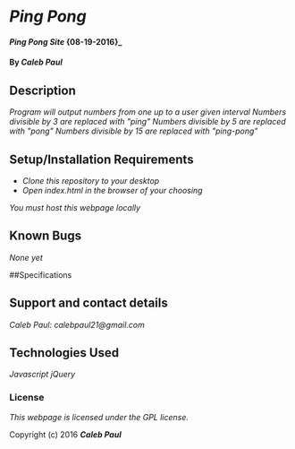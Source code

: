 # _Ping Pong_

#### _Ping Pong Site_ {08-19-2016}_

#### By _**Caleb Paul**_

## Description

_Program will output numbers from one up to a user given interval_
_Numbers divisible by 3 are replaced with "ping"_
_Numbers divisible by 5 are replaced with "pong"_
_Numbers divisible by 15 are replaced with "ping-pong"_
## Setup/Installation Requirements

* _Clone this repository to your desktop_
* _Open index.html in the browser of your choosing_

_You must host this webpage locally_

## Known Bugs

_None yet_

##Specifications



## Support and contact details

_Caleb Paul: calebpaul21@gmail.com_

## Technologies Used

_Javascript_
_jQuery_

### License

*This webpage is licensed under the GPL license.*

Copyright (c) 2016 **_Caleb Paul_**

